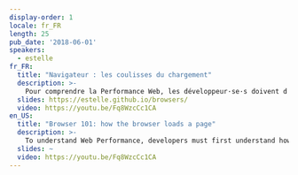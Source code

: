 ```yaml
---
display-order: 1
locale: fr_FR
length: 25
pub_date: '2018-06-01'
speakers:
  - estelle
fr_FR:
  title: "Navigateur : les coulisses du chargement"
  description: >-
    Pour comprendre la Performance Web, les développeur·se·s doivent d'abord comprendre comment fonctionne un navigateur. Partons à la découverte du navigateur et de ce qu’il s’y passe quand un·e internaute demande une page.
  slides: https://estelle.github.io/browsers/
  video: https://youtu.be/Fq8WzcCc1CA
en_US:
  title: "Browser 101: how the browser loads a page"
  description: >-
    To understand Web Performance, developers must first understand how a browser works. Let’s discuss what happens when a user requests a page and how the browser loads the page.
  slides: ~
  video: https://youtu.be/Fq8WzcCc1CA
---
```


